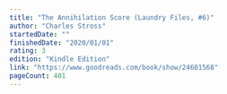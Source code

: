 ```yaml
---
title: "The Annihilation Score (Laundry Files, #6)"
author: "Charles Stross"
startedDate: ""
finishedDate: "2020/01/01"
rating: 3
edition: "Kindle Edition"
link: "https://www.goodreads.com/book/show/24601568"
pageCount: 401
---
```



